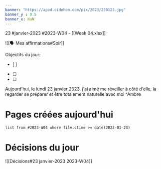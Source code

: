 ```yaml
---
banner: "https://apod.cidehom.com/pix/2023/230123.jpg"
banner_y : 0.5
banner_x: NaN
---
```

23 #janvier-2023 #2023-W04 - [[Week 04.xlsx]]

![[🗣️ Mes affirmations#Soir]]

Objectifs du jour:
- [ ] 
- [ ] 
- [ ] 


Aujourd'hui, le lundi 23 janvier 2023, j'ai aimé me réveiller à côté d'elle, la regarder se préparer et être totalement naturelle avec moi ^Ambre

# Pages créées aujourd'hui
```dataview
list from #2023-W04 where file.ctime >= date(2023-01-23)
```

# Décisions du jour
![[Décisions#23 janvier-2023 2023-W04]]